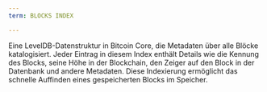 ```yaml
---
term: BLOCKS INDEX

---
```

Eine LevelDB-Datenstruktur in Bitcoin Core, die Metadaten über alle Blöcke katalogisiert. Jeder Eintrag in diesem Index enthält Details wie die Kennung des Blocks, seine Höhe in der Blockchain, den Zeiger auf den Block in der Datenbank und andere Metadaten. Diese Indexierung ermöglicht das schnelle Auffinden eines gespeicherten Blocks im Speicher.